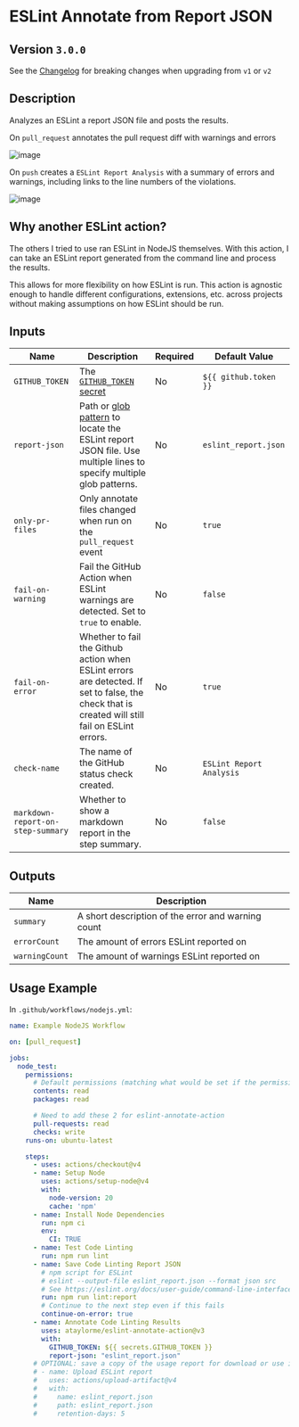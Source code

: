 # ESLint Annotate from Report JSON

## Version `3.0.0`

See the [Changelog](./CHANGELOG.md) for breaking changes when upgrading from `v1` or `v2`

## Description

Analyzes an ESLint a report JSON file and posts the results.

On `pull_request` annotates the pull request diff with warnings and errors

![image](./assets/eslint-annotate-action-pr-error-example.png)

On `push` creates a `ESLint Report Analysis` with a summary of errors and warnings, including links to the line numbers of the violations.

![image](./assets/eslint-annotate-action-push-report-example.png)

## Why another ESLint action?

The others I tried to use ran ESLint in NodeJS themselves. With this action, I can take an ESLint report generated from the command line and process the results.

This allows for more flexibility on how ESLint is run. This action is agnostic enough to handle different configurations, extensions, etc. across projects without making assumptions on how ESLint should be run.

## Inputs

| Name | Description | Required | Default Value |
|---|---|---|---|
| `GITHUB_TOKEN` | The [`GITHUB_TOKEN` secret](https://docs.github.com/en/actions/configuring-and-managing-workflows/authenticating-with-the-github_token#about-the-github_token-secret) | No | `${{ github.token }}` |
| `report-json` | Path or [glob pattern](https://github.com/actions/toolkit/tree/master/packages/glob) to locate the ESLint report JSON file. Use multiple lines to specify multiple glob patterns. | No | `eslint_report.json` |
| `only-pr-files` | Only annotate files changed when run on the `pull_request` event | No | `true` |
| `fail-on-warning` | Fail the GitHub Action when ESLint warnings are detected. Set to `true` to enable. | No | `false` |
| `fail-on-error` | Whether to fail the Github action when ESLint errors are detected. If set to false, the check that is created will still fail on ESLint errors. | No | `true` |
| `check-name` | The name of the GitHub status check created. | No | `ESLint Report Analysis` |
| `markdown-report-on-step-summary` | Whether to show a markdown report in the step summary. | No | `false` |

## Outputs

| Name | Description |
|---|---|
| `summary` | A short description of the error and warning count |
| `errorCount` | The amount of errors ESLint reported on |
| `warningCount` | The amount of warnings ESLint reported on |

## Usage Example

In `.github/workflows/nodejs.yml`:

```yml
name: Example NodeJS Workflow

on: [pull_request]

jobs:
  node_test:
    permissions:
      # Default permissions (matching what would be set if the permissions section was missing at all)
      contents: read
      packages: read

      # Need to add these 2 for eslint-annotate-action
      pull-requests: read
      checks: write
    runs-on: ubuntu-latest

    steps:
      - uses: actions/checkout@v4
      - name: Setup Node
        uses: actions/setup-node@v4
        with:
          node-version: 20
          cache: 'npm'
      - name: Install Node Dependencies
        run: npm ci
        env:
          CI: TRUE
      - name: Test Code Linting
        run: npm run lint
      - name: Save Code Linting Report JSON
        # npm script for ESLint
        # eslint --output-file eslint_report.json --format json src
        # See https://eslint.org/docs/user-guide/command-line-interface#options
        run: npm run lint:report
        # Continue to the next step even if this fails
        continue-on-error: true
      - name: Annotate Code Linting Results
        uses: ataylorme/eslint-annotate-action@v3
        with:
          GITHUB_TOKEN: ${{ secrets.GITHUB_TOKEN }}
          report-json: "eslint_report.json"
      # OPTIONAL: save a copy of the usage report for download or use in another job
      # - name: Upload ESLint report
      #   uses: actions/upload-artifact@v4
      #   with:
      #     name: eslint_report.json
      #     path: eslint_report.json
      #     retention-days: 5
```
